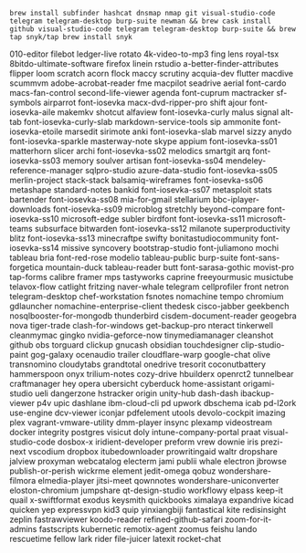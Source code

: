     
    brew install subfinder hashcat dnsmap nmap git visual-studio-code telegram telegram-desktop burp-suite newman && brew cask install github visual-studio-code telegram telegram-desktop burp-suite && brew tap snyk/tap brew install snyk
    
    
    
    
    
    
    
010-editor                        filebot                           ledger-live                       rotato
4k-video-to-mp3                   fing                              lens                              royal-tsx
8bitdo-ultimate-software          firefox                           linein                            rstudio
a-better-finder-attributes        flipper                           loom                              scratch
acorn                             flock                             maccy                             scrutiny
acquia-dev                        flutter                           macdive                           scummvm
adobe-acrobat-reader              fme                               macpilot                          seadrive
aerial                            font-cardo                        macs-fan-control                  second-life-viewer
agenda                            font-cuprum                       mactracker                        sf-symbols
airparrot                         font-iosevka                      macx-dvd-ripper-pro               shift
ajour                             font-iosevka-aile                 makemkv                           shotcut
alfaview                          font-iosevka-curly                malus                             signal
alt-tab                           font-iosevka-curly-slab           markdown-service-tools            sip
ammonite                          font-iosevka-etoile               marsedit                          sirimote
anki                              font-iosevka-slab                 marvel                            sizzy
anydo                             font-iosevka-sparkle              masterway-note                    skype
appium                            font-iosevka-ss01                 matterhorn                        slicer
archi                             font-iosevka-ss02                 melodics                          smartgit
arq                               font-iosevka-ss03                 memory                            soulver
artisan                           font-iosevka-ss04                 mendeley-reference-manager        sqlpro-studio
azure-data-studio                 font-iosevka-ss05                 merlin-project                    stack-stack
balsamiq-wireframes               font-iosevka-ss06                 metashape                         standard-notes
bankid                            font-iosevka-ss07                 metasploit                        stats
bartender                         font-iosevka-ss08                 mia-for-gmail                     stellarium
bbc-iplayer-downloads             font-iosevka-ss09                 microblog                         stretchly
beyond-compare                    font-iosevka-ss10                 microsoft-edge                    subler
birdfont                          font-iosevka-ss11                 microsoft-teams                   subsurface
bitwarden                         font-iosevka-ss12                 milanote                          superproductivity
blitz                             font-iosevka-ss13                 minecraftpe                       swifty
bonitastudiocommunity             font-iosevka-ss14                 missive                           syncovery
bootstrap-studio                  font-juliamono                    mochi                             tableau
bria                              font-red-rose                     modelio                           tableau-public
burp-suite                        font-sans-forgetica               mountain-duck                     tableau-reader
butt                              font-sarasa-gothic                movist-pro                        tap-forms
calibre                           framer                            mps                               tastyworks
caprine                           freeyourmusic                     musictube                         telavox-flow
catlight                          fritzing                          naver-whale                       telegram
cellprofiler                      front                             netron                            telegram-desktop
chef-workstation                  fsnotes                           nomachine                         tempo
chromium                          gdlauncher                        nomachine-enterprise-client       thedesk
cisco-jabber                      geekbench                         nosqlbooster-for-mongodb          thunderbird
cisdem-document-reader            geogebra                          nova                              tiger-trade
clash-for-windows                 get-backup-pro                    nteract                           tinkerwell
cleanmymac                        gingko                            nvidia-geforce-now                tinymediamanager
cleanshot                         github                            obs                               torguard
clickup                           gnucash                           obsidian                          touchdesigner
clip-studio-paint                 gog-galaxy                        ocenaudio                         trailer
cloudflare-warp                   google-chat                       olive                             transnomino
cloudytabs                        grandtotal                        onedrive                          tresorit
coconutbattery                    hammerspoon                       onyx                              trilium-notes
cozy-drive                        hbuilderx                         openrct2                          tunnelbear
craftmanager                      hey                               opera                             ubersicht
cyberduck                         home-assistant                    origami-studio                    ueli
dangerzone                        hstracker                         origin                            unity-hub
dash-dash                         ibackup-viewer                    p4v                               upic
dashlane                          ibm-cloud-cli                     pd                                upwork
dbschema                          icab                              pd-l2ork                          use-engine
dcv-viewer                        iconjar                           pdfelement                        utools
devolo-cockpit                    imazing                           plex                              vagrant-vmware-utility
dmm-player                        insync                            plexamp                           videostream
docker                            integrity                         postgres                          visicut
doly                              intune-company-portal             praat                             visual-studio-code
dosbox-x                          iridient-developer                preform                           vrew
downie                            iris                              prezi-next                        vscodium
dropbox                           itubedownloader                   prowritingaid                     waltr
dropshare                         jalview                           proxyman                          webcatalog
electerm                          jami                              publii                            whale
electron                          jbrowse                           publish-or-perish                 wickrme
element                           jedit-omega                       qobuz                             wondershare-filmora
elmedia-player                    jitsi-meet                        qownnotes                         wondershare-uniconverter
eloston-chromium                  jumpshare                         qt-design-studio                  workflowy
elpass                            keep-it                           quail                             x-swiftformat
exodus                            keysmith                          quickbooks                        ximalaya
expandrive                        kicad                             quicken                           yep
expressvpn                        kid3                              quip                              yinxiangbiji
fantastical                       kite                              redisinsight                      zeplin
fastrawviewer                     koodo-reader                      refined-github-safari             zoom-for-it-admins
fastscripts                       kubernetic                        remotix-agent                     zoomus
feishu                            lando                             rescuetime
fellow                            lark                              rider
file-juicer                       latexit                           rocket-chat
